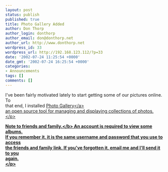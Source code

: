 ```yaml
---
layout: post
status: publish
published: true
title: Photo Gallery Added
author: Don Thorp
author_login: donthorp
author_email: don@donthorp.net
author_url: http://www.donthorp.net
wordpress_id: 33
wordpress_url: http://192.168.123.112/?p=33
date: '2002-07-24 11:25:54 +0000'
date_gmt: '2002-07-24 16:25:54 +0000'
categories:
- Announcements
tags: []
comments: []
---
```

<p>
I've been fairly motivated lately to start getting some of our pictures online. To<br />
that end, I installed <a href="http:&#47;&#47;gallery.sourceforge.net&#47;" target="_blank">Photo Gallery<&#47;a><br />
an open source tool for managing and displaying collections of photos.<br />
<&#47;p></p>
<p>
<b>Note to friends and family.<&#47;b> An account is required to view some albums.<br />
If you remember it, it is the same username and password that you use to access<br />
the friends and family link. If you've forgotten it, email me and I'll send it to you<br />
again.<br />
<&#47;p></p>
